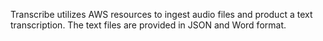 Transcribe utilizes AWS resources to ingest audio files and product a text transcription.  The text files are provided in JSON and Word format.

